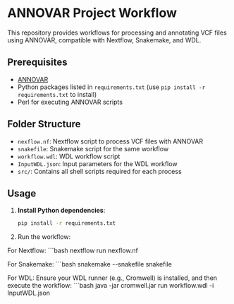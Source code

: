 # ANNOVAR Project Workflow

This repository provides workflows for processing and annotating VCF files using ANNOVAR, compatible with Nextflow, Snakemake, and WDL.

## Prerequisites
- [ANNOVAR](https://annovar.openbioinformatics.org/en/latest/)
- Python packages listed in `requirements.txt` (use `pip install -r requirements.txt` to install)
- Perl for executing ANNOVAR scripts

## Folder Structure
- `nexflow.nf`: Nextflow script to process VCF files with ANNOVAR
- `snakefile`: Snakemake script for the same workflow
- `workflow.wdl`: WDL workflow script
- `InputWDL.json`: Input parameters for the WDL workflow
- `src/`: Contains all shell scripts required for each process

## Usage

1. **Install Python dependencies**:
   ```bash
   pip install -r requirements.txt

2. Run the workflow:

  For Nextflow:
    ```bash
    nextflow run nexflow.nf
    
  For Snakemake:
    ```bash
    snakemake --snakefile snakefile
    
  For WDL: Ensure your WDL runner (e.g., Cromwell) is installed, and then execute the workflow:
      ```bash
    java -jar cromwell.jar run workflow.wdl -i InputWDL.json

